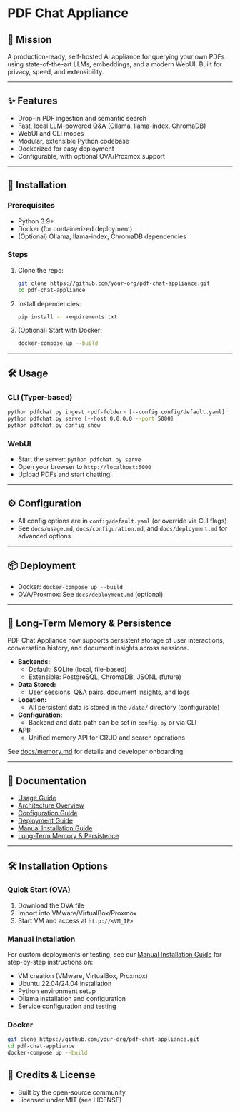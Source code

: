 # PDF Chat Appliance

## 🦾 Mission
A production-ready, self-hosted AI appliance for querying your own PDFs using state-of-the-art LLMs, embeddings, and a modern WebUI. Built for privacy, speed, and extensibility.

---

## ✨ Features
- Drop-in PDF ingestion and semantic search
- Fast, local LLM-powered Q&A (Ollama, llama-index, ChromaDB)
- WebUI and CLI modes
- Modular, extensible Python codebase
- Dockerized for easy deployment
- Configurable, with optional OVA/Proxmox support

---

## 🚀 Installation

### Prerequisites
- Python 3.9+
- Docker (for containerized deployment)
- (Optional) Ollama, llama-index, ChromaDB dependencies

### Steps
1. Clone the repo:
   ```sh
   git clone https://github.com/your-org/pdf-chat-appliance.git
   cd pdf-chat-appliance
   ```
2. Install dependencies:
   ```sh
   pip install -r requirements.txt
   ```
3. (Optional) Start with Docker:
   ```sh
   docker-compose up --build
   ```

---

## 🛠️ Usage

### CLI (Typer-based)
```sh
python pdfchat.py ingest <pdf-folder> [--config config/default.yaml]
python pdfchat.py serve [--host 0.0.0.0 --port 5000]
python pdfchat.py config show
```

### WebUI
- Start the server: `python pdfchat.py serve`
- Open your browser to `http://localhost:5000`
- Upload PDFs and start chatting!

---

## ⚙️ Configuration
- All config options are in `config/default.yaml` (or override via CLI flags)
- See `docs/usage.md`, `docs/configuration.md`, and `docs/deployment.md` for advanced options

---

## 📦 Deployment
- Docker: `docker-compose up --build`
- OVA/Proxmox: See `docs/deployment.md` (optional)

---

## 🧠 Long-Term Memory & Persistence
PDF Chat Appliance now supports persistent storage of user interactions, conversation history, and document insights across sessions.

- **Backends:**
  - Default: SQLite (local, file-based)
  - Extensible: PostgreSQL, ChromaDB, JSONL (future)
- **Data Stored:**
  - User sessions, Q&A pairs, document insights, and logs
- **Location:**
  - All persistent data is stored in the `/data/` directory (configurable)
- **Configuration:**
  - Backend and data path can be set in `config.py` or via CLI
- **API:**
  - Unified memory API for CRUD and search operations

See [docs/memory.md](docs/memory.md) for details and developer onboarding.

---

## 📝 Documentation
- [Usage Guide](docs/usage.md)
- [Architecture Overview](docs/architecture.md)
- [Configuration Guide](docs/configuration.md)
- [Deployment Guide](docs/deployment.md)
- [Manual Installation Guide](docs/manual-install.md)
- [Long-Term Memory & Persistence](docs/memory.md)

---

## 🛠️ Installation Options

### Quick Start (OVA)
1. Download the OVA file
2. Import into VMware/VirtualBox/Proxmox
3. Start VM and access at `http://<VM_IP>`

### Manual Installation
For custom deployments or testing, see our [Manual Installation Guide](docs/manual-install.md) for step-by-step instructions on:
- VM creation (VMware, VirtualBox, Proxmox)
- Ubuntu 22.04/24.04 installation
- Python environment setup
- Ollama installation and configuration
- Service configuration and testing

### Docker
```bash
git clone https://github.com/your-org/pdf-chat-appliance.git
cd pdf-chat-appliance
docker-compose up --build
```

## 👥 Credits & License
- Built by the open-source community
- Licensed under MIT (see LICENSE)

